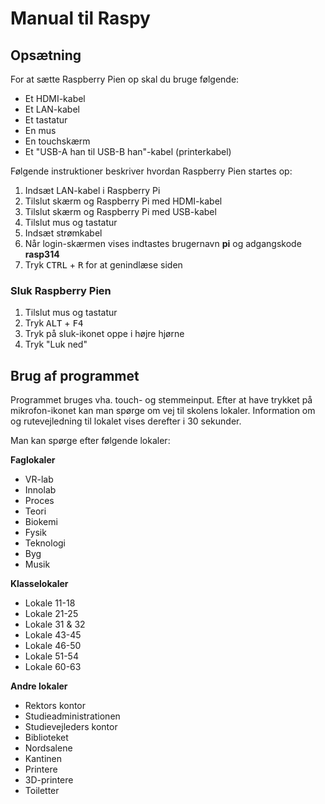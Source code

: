 # Manual til Raspy

## Opsætning

For at sætte Raspberry Pien op skal du bruge følgende:

- Et HDMI-kabel
- Et LAN-kabel
- Et tastatur
- En mus
- En touchskærm
- Et "USB-A han til USB-B han"-kabel (printerkabel)

Følgende instruktioner beskriver hvordan Raspberry Pien startes op:

1. Indsæt LAN-kabel i Raspberry Pi
2. Tilslut skærm og Raspberry Pi med HDMI-kabel
3. Tilslut skærm og Raspberry Pi med USB-kabel
4. Tilslut mus og tastatur
5. Indsæt strømkabel
6. Når login-skærmen vises indtastes brugernavn **pi** og adgangskode **rasp314**
7. Tryk <kbd>CTRL</kbd> + <kbd>R</kbd> for at genindlæse siden

### Sluk Raspberry Pien

1. Tilslut mus og tastatur
2. Tryk <kbd>ALT</kbd> + <kbd>F4</kbd>
3. Tryk på sluk-ikonet oppe i højre hjørne
4. Tryk "Luk ned"

## Brug af programmet

Programmet bruges vha. touch- og stemmeinput. Efter at have trykket på mikrofon-ikonet kan man spørge om vej til skolens lokaler. Information om og rutevejledning til lokalet vises derefter i 30 sekunder.

Man kan spørge efter følgende lokaler:

**Faglokaler**
- VR-lab
- Innolab
- Proces
- Teori
- Biokemi
- Fysik
- Teknologi
- Byg
- Musik

**Klasselokaler**
- Lokale 11-18
- Lokale 21-25
- Lokale 31 & 32
- Lokale 43-45
- Lokale 46-50
- Lokale 51-54
- Lokale 60-63

**Andre lokaler**
- Rektors kontor
- Studieadministrationen
- Studievejleders kontor
- Biblioteket
- Nordsalene
- Kantinen
- Printere
- 3D-printere
- Toiletter
